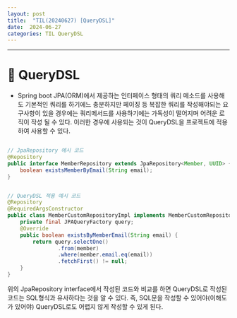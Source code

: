 ```yaml
---
layout: post
title:  "TIL(20240627) [QueryDSL]"
date:  2024-06-27
categories: TIL QueryDSL
---
```


---------------------------------------------------------------------

# 📌 QueryDSL
- Spring boot JPA(ORM)에서 제공하는 인터페이스 형태의 쿼리 메소드를 사용해도 기본적인 쿼리를 하기에느 충분하지만 페이징 등 복잡한 쿼리를 작성해야되는 요구사항이 있을 경우에는 쿼리메서드를 사용하기에는 가독성이 떨어지며 어려운 로직이 작성 될 수 있다. 이러한 경우에 사용되는 것이 QueryDSL을 프로젝트에 적용하여 사용할 수 있다.

```java

// JpaRepository 예시 코드
@Repository
public interface MemberRepository extends JpaRepository<Member, UUID> {
	boolean existsMemberByEmail(String email);
}

```

```java

// QueryDSL 적용 예시 코드
@Repository
@RequiredArgsConstructor
public class MemberCustomRepositoryImpl implements MemberCustomRepository {
    private final JPAQueryFactory query;
    @Override
    public boolean existsByMemberEmail(String email) {
        return query.selectOne()
                .from(member)
                .where(member.email.eq(email))
                .fetchFirst() != null;
    }
}

```

위의 JpaRepository interface에서 작성된 코드와 비교를 하면 QueryDSL로 작성된 코드는 SQL형식과 유사하다는 것을 알 수 있다.
즉, SQL문을 작성할 수 있어야(이해도가 있어야) QueryDSL로도 어렵지 않게 작성할 수 있게 된다.

